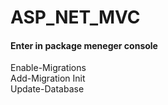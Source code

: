 # ASP_NET_MVC <br>
</hr>
<h4>Enter in package meneger console</h4>
<p>Enable-Migrations <br>
Add-Migration Init <br>
Update-Database</p>
